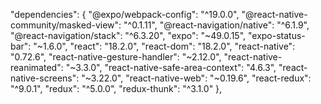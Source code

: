  "dependencies": {
    "@expo/webpack-config": "^19.0.0",
    "@react-native-community/masked-view": "^0.1.11",
    "@react-navigation/native": "^6.1.9",
    "@react-navigation/stack": "^6.3.20",
    "expo": "~49.0.15",
    "expo-status-bar": "~1.6.0",
    "react": "18.2.0",
    "react-dom": "18.2.0",
    "react-native": "0.72.6",
    "react-native-gesture-handler": "~2.12.0",
    "react-native-reanimated": "~3.3.0",
    "react-native-safe-area-context": "4.6.3",
    "react-native-screens": "~3.22.0",
    "react-native-web": "~0.19.6",
    "react-redux": "^9.0.1",
    "redux": "^5.0.0",
    "redux-thunk": "^3.1.0"
  },
